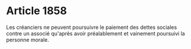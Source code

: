 # Article 1858

Les créanciers ne peuvent poursuivre le paiement des dettes sociales contre un associé qu'après avoir préalablement et vainement poursuivi la personne morale.